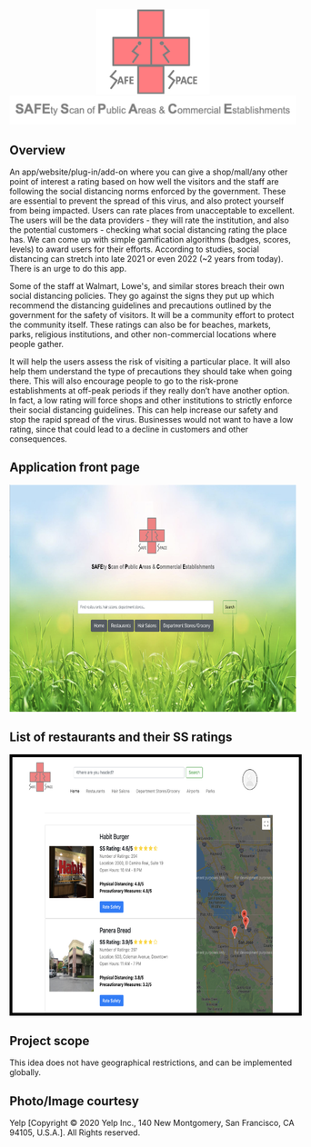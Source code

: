 
<p align="center">
  <img src="https://github.com/Nithya72/COVID-SafeSpace/blob/develop/ss_logo.png" width="200" height="150"/>
    <img src="https://github.com/Nithya72/COVID-SafeSpace/blob/develop/ss_title.png"/>
</p>

## Overview

An app/website/plug-in/add-on where you can give a shop/mall/any other point of interest a rating based on how well the visitors and the staff are following the social distancing norms enforced by the government. These are essential to prevent the spread of this virus, and also protect yourself from being impacted. Users can rate places from unacceptable to excellent. The users will be the data providers - they will rate the institution, and also the potential customers - checking what social distancing rating the place has. We can come up with simple gamification algorithms (badges, scores, levels) to award users for their efforts. According to studies, social distancing can stretch into late 2021 or even 2022 (~2 years from today). There is an urge to do this app.

Some of the staff at Walmart, Lowe's, and similar stores breach their own social distancing policies. They go against the signs they put up which recommend the distancing guidelines and precautions outlined by the government for the safety of visitors. It will be a community effort to protect the community itself. These ratings can also be for beaches, markets, parks, religious institutions, and other non-commercial locations where people gather.

It will help the users assess the risk of visiting a particular place. It will also help them understand the type of precautions they should take when going there. This will also encourage people to go to the risk-prone establishments at off-peak periods if they really don’t have another option. In fact, a low rating will force shops and other institutions to strictly enforce their social distancing guidelines. This can help increase our safety and stop the rapid spread of the virus. Businesses would not want to have a low rating, since that could lead to a decline in customers and other consequences. 

## **Application front page**
<p align="center">
  <img src="https://github.com/Nithya72/COVID-SafeSpace/blob/develop/front.png" width="700" height="400"/>
</p>

## **List of restaurants and their SS ratings**
<p align="center">
  <img src="https://github.com/Nithya72/COVID-SafeSpace/blob/develop/rating.png" width="700" height="450" style="border:5px solid black"/>
</p>

## **Project scope**
This idea does not have geographical restrictions, and can be implemented globally. 

## **Photo/Image courtesy**
Yelp [Copyright © 2020 Yelp Inc., 140 New Montgomery, San Francisco, CA 94105, U.S.A.]. All Rights reserved.
